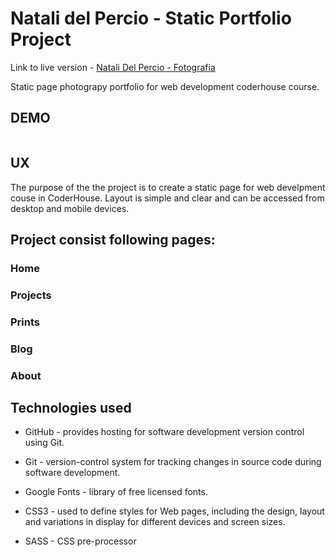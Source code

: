 # Natali del Percio - Static Portfolio Project

Link to live version - [Natali Del Percio - Fotografia](https://natalidelperciofotografia.netlify.app/)

Static page photograpy portfolio for web development coderhouse course. 

## DEMO

![]()

## UX
The purpose of the the project is to create a static page for web develpment couse in CoderHouse. Layout is simple and clear and can be accessed from desktop and mobile devices.

## Project consist following pages:

### Home 

### Projects

### Prints 

### Blog

### About

## Technologies used

- GitHub - provides hosting for software development version control using Git.

- Git - version-control system for tracking changes in source code during software development.

- Google Fonts - library of free licensed fonts.

- CSS3 - used to define styles for Web pages, including the design, layout and variations in display for different devices and screen sizes.

- SASS - CSS pre-processor
